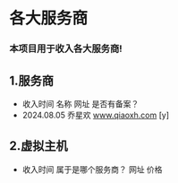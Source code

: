 # 各大服务商
### 本项目用于收入各大服务商!

## 1.服务商
- 收入时间      名称     网址      是否有备案？   
- 2024.08.05  乔星欢   www.qiaoxh.com  [y]



## 2.虚拟主机
- 收入时间   属于是哪个服务商？  网址     价格









